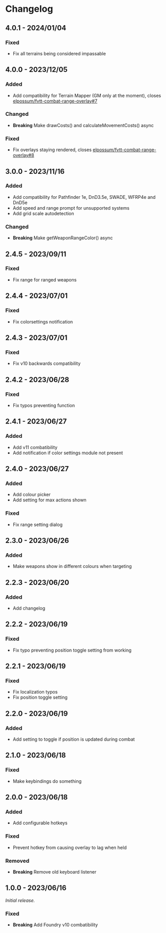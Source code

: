 # Changelog
## 4.0.1 - 2024/01/04
### Fixed
- Fix all terrains being considered impassable
## 4.0.0 - 2023/12/05
### Added
- Add compatibility for Terrain Mapper (GM only at the moment), closes [elpossum/fvtt-combat-range-overlay#7](https://github.com/elpossum/fvtt-combat-range-overlay/issues/7)
### Changed
- **Breaking** Make drawCosts() and calculateMovementCosts() async
### Fixed
- Fix overlays staying rendered, closes [elpossum/fvtt-combat-range-overlay#8](https://github.com/elpossum/fvtt-combat-range-overlay/issues/8)
## 3.0.0 - 2023/11/16
### Added
- Add compatibility for Pathfinder 1e, DnD3.5e, SWADE, WFRP4e and DnD5e
- Add speed and range prompt for unsupported systems
- Add grid scale autodetection
### Changed
- **Breaking** Make getWeaponRangeColor() async
## 2.4.5 - 2023/09/11
### Fixed
- Fix range for ranged weapons
## 2.4.4 - 2023/07/01
### Fixed
- Fix colorsettings notification
## 2.4.3 - 2023/07/01
### Fixed
- Fix v10 backwards compatibility
## 2.4.2 - 2023/06/28
### Fixed
- Fix typos preventing function
## 2.4.1 - 2023/06/27
### Added
- Add v11 combatibility
- Add notification if color settings module not present
## 2.4.0 - 2023/06/27
### Added
- Add colour picker
- Add setting for max actions shown
### Fixed
- Fix range setting dialog
## 2.3.0 - 2023/06/26
### Added
- Make weapons show in different colours when targeting
## 2.2.3 - 2023/06/20
### Added
- Add changelog
## 2.2.2 - 2023/06/19
### Fixed
- Fix typo preventing position toggle setting from working
## 2.2.1 - 2023/06/19
### Fixed
- Fix localization typos
- Fix position toggle setting
## 2.2.0 - 2023/06/19
### Added
- Add setting to toggle if position is updated during combat
## 2.1.0 - 2023/06/18
### Fixed
- Make keybindings do something
## 2.0.0 - 2023/06/18
### Added
- Add configurable hotkeys
### Fixed
- Prevent hotkey from causing overlay to lag when held
### Removed
- **Breaking** Remove old keyboard listener
## 1.0.0 - 2023/06/16
_Initial release._
### Fixed
- **Breaking** Add Foundry v10 combatibility
